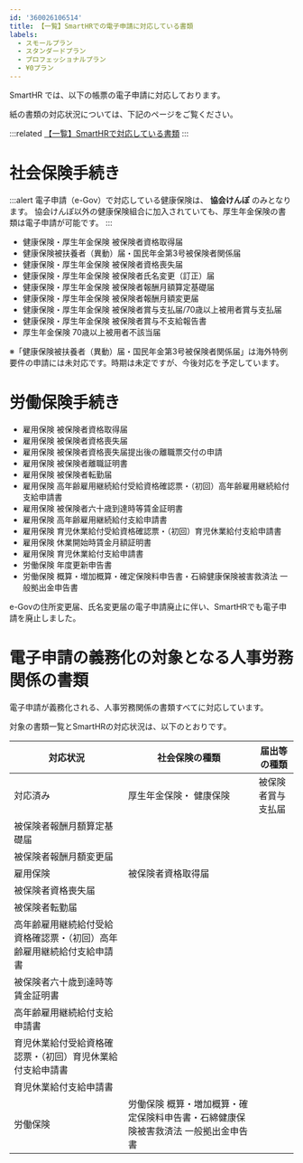 ```yaml
---
id: '360026106514'
title: 【一覧】SmartHRでの電子申請に対応している書類
labels:
  - スモールプラン
  - スタンダードプラン
  - プロフェッショナルプラン
  - ¥0プラン
---
```

SmartHR では、以下の帳票の電子申請に対応しております。

紙の書類の対応状況については、下記のページをご覧ください。

:::related
[【一覧】SmartHRで対応している書類](https://knowledge.smarthr.jp/hc/ja/articles/360026106254)
:::

# 社会保険手続き

:::alert
電子申請（e-Gov）で対応している健康保険は、 **協会けんぽ** のみとなります。
協会けんぽ以外の健康保険組合に加入されていても、厚生年金保険の書類は電子申請が可能です。
:::

- 健康保険・厚生年金保険 被保険者資格取得届
- 健康保険被扶養者（異動）届・国民年金第3号被保険者関係届
- 健康保険・厚生年金保険 被保険者資格喪失届
- 健康保険・厚生年金保険 被保険者氏名変更（訂正）届
- 健康保険・厚生年金保険 被保険者報酬月額算定基礎届
- 健康保険・厚生年金保険 被保険者報酬月額変更届
- 健康保険・厚生年金保険 被保険者賞与支払届/70歳以上被用者賞与支払届
- 健康保険・厚生年金保険 被保険者賞与不支給報告書
- 厚生年金保険 70歳以上被用者不該当届

※「健康保険被扶養者（異動）届・国民年金第3号被保険者関係届」は海外特例要件の申請には未対応です。時期は未定ですが、今後対応を予定しています。

# 労働保険手続き

- 雇用保険 被保険者資格取得届
- 雇用保険 被保険者資格喪失届
- 雇用保険 被保険者資格喪失届提出後の離職票交付の申請
- 雇用保険 被保険者離職証明書
- 雇用保険 被保険者転勤届
- 雇用保険 高年齢雇用継続給付受給資格確認票・（初回）高年齢雇用継続給付支給申請書
- 雇用保険 被保険者六十歳到達時等賃金証明書
- 雇用保険 高年齢雇用継続給付支給申請書
- 雇用保険 育児休業給付受給資格確認票・（初回）育児休業給付支給申請書
- 雇用保険 休業開始時賃金月額証明書
- 雇用保険 育児休業給付支給申請書
- 労働保険 年度更新申告書
- 労働保険 概算・増加概算・確定保険料申告書・石綿健康保険被害救済法 一般拠出金申告書

e-Govの住所変更届、氏名変更届の電子申請廃止に伴い、SmartHRでも電子申請を廃止しました。

# 電子申請の義務化の対象となる人事労務関係の書類

電子申請が義務化される、人事労務関係の書類すべてに対応しています。

対象の書類一覧とSmartHRの対応状況は、以下のとおりです。

| **対応状況** | **社会保険の種類** | **届出等の種類** |
| --- | --- | --- |
| 対応済み |   厚生年金保険・  健康保険   | 被保険者賞与支払届 |
| 被保険者報酬月額算定基礎届 |
| 被保険者報酬月額変更届 |
| 雇用保険 | 被保険者資格取得届 |
| 被保険者資格喪失届 |
| 被保険者転勤届 |
| 高年齢雇用継続給付受給資格確認票・（初回）高年齢雇用継続給付支給申請書 |
| 被保険者六十歳到達時等賃金証明書 |
| 高年齢雇用継続給付支給申請書 |
| 育児休業給付受給資格確認票・（初回）育児休業給付支給申請書 |
| 育児休業給付支給申請書 |
| 労働保険 | 労働保険 概算・増加概算・確定保険料申告書・石綿健康保険被害救済法 一般拠出金申告書 |
